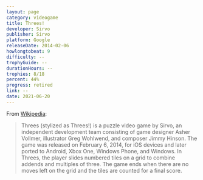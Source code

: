```yaml
---
layout: page
category: videogame
title: Threes!
developer: Sirvo
publisher: Sirvo
platform: Google
releaseDate: 2014-02-06
howlongtobeat: 9
difficulty: --
trophyGuide: --
durationHours: --
trophies: 8/18
percent: 44%
progress: retired
link: --
date: 2021-06-20
---
```


From [Wikipedia](https://en.wikipedia.org/wiki/Threes):

> Threes (stylized as Threes!) is a puzzle video game by Sirvo, an independent development team consisting of game designer Asher Vollmer, illustrator Greg Wohlwend, and composer Jimmy Hinson. The game was released on February 6, 2014, for iOS devices and later ported to Android, Xbox One, Windows Phone, and Windows. In Threes, the player slides numbered tiles on a grid to combine addends and multiples of three. The game ends when there are no moves left on the grid and the tiles are counted for a final score.
